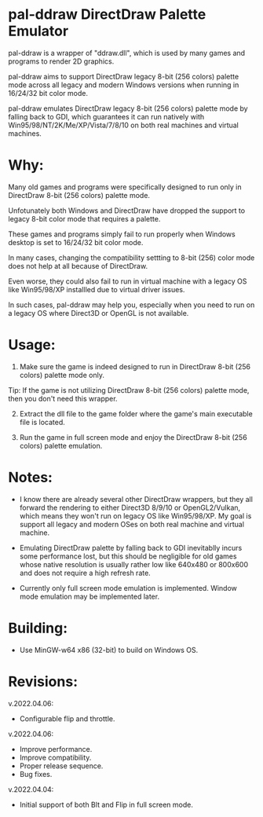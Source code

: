 # pal-ddraw DirectDraw Palette Emulator

pal-ddraw is a wrapper of "ddraw.dll", which is used by many games and programs to render 2D graphics.

pal-ddraw aims to support DirectDraw legacy 8-bit (256 colors) palette mode across all legacy and modern Windows versions when running in 16/24/32 bit color mode. 

pal-ddraw emulates DirectDraw legacy 8-bit (256 colors) palette mode by falling back to GDI, which guarantees it can run natively with Win95/98/NT/2K/Me/XP/Vista/7/8/10 on both real machines and virtual machines. 

# Why:

Many old games and programs were specifically designed to run only in DirectDraw 8-bit (256 colors) palette mode.

Unfotunately both Windows and DirectDraw have dropped the support to legacy 8-bit color mode that requires a palette.

These games and programs simply fail to run properly when Windows desktop is set to 16/24/32 bit color mode.

In many cases, changing the compatibility settting to 8-bit (256) color mode does not help at all because of DirectDraw.

Even worse, they could also fail to run in virtual machine with a legacy OS like Win95/98/XP installled due to virtual driver issues.

In such cases, pal-ddraw may help you, especially when you need to run on a legacy OS where Direct3D or OpenGL is not available.

# Usage:

1. Make sure the game is indeed designed to run in DirectDraw 8-bit (256 colors) palette mode only.

Tip: If the game is not utilizing DirectDraw 8-bit (256 colors) palette mode, then you don't need this wrapper.

2. Extract the dll file to the game folder where the game's main executable file is located.

3. Run the game in full screen mode and enjoy the DirectDraw 8-bit (256 colors) palette emulation.

# Notes:

* I know there are already several other DirectDraw wrappers, but they all forward the rendering to either Direct3D 8/9/10 or OpenGL2/Vulkan, which means they won't run on legacy OS like Win95/98/XP. My goal is support all legacy and modern OSes on both real machine and virtual machine.

* Emulating DirectDraw palette by falling back to GDI inevitablly incurs some performance lost, but this should be negligible for old games whose native resolution is usually rather low like 640x480 or 800x600 and does not require a high refresh rate.

* Currently only full screen mode emulation is implemented. Window mode emulation may be implemented later. 

# Building:

- Use MinGW-w64 x86 (32-bit) to build on Windows OS.

# Revisions:

v.2022.04.06:
- Configurable flip and throttle.

v.2022.04.06:
- Improve performance.
- Improve compatibility.
- Proper release sequence.
- Bug fixes.

v.2022.04.04:
- Initial support of both Blt and Flip in full screen mode.

